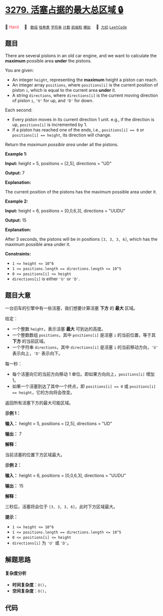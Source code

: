 # [3279. 活塞占据的最大总区域 🔒](https://2xiao.github.io/leetcode-js/problem/3279.html)

🔴 <font color=#ff334b>Hard</font>&emsp; 🔖&ensp; [`数组`](/tag/array.md) [`哈希表`](/tag/hash-table.md) [`字符串`](/tag/string.md) [`计数`](/tag/counting.md) [`前缀和`](/tag/prefix-sum.md) [`模拟`](/tag/simulation.md)&emsp; 🔗&ensp;[`力扣`](https://leetcode.cn/problems/maximum-total-area-occupied-by-pistons) [`LeetCode`](https://leetcode.com/problems/maximum-total-area-occupied-by-pistons)

## 题目

There are several pistons in an old car engine, and we want to calculate the
**maximum** possible area **under** the pistons.

You are given:

  * An integer `height`, representing the **maximum** height a piston can reach.
  * An integer array `positions`, where `positions[i]` is the current position of piston `i`, which is equal to the current area **under** it.
  * A string `directions`, where `directions[i]` is the current moving direction of piston `i`, `'U'` for up, and `'D'` for down.

Each second:

  * Every piston moves in its current direction 1 unit. e.g., if the direction is up, `positions[i]` is incremented by 1.
  * If a piston has reached one of the ends, i.e., `positions[i] == 0` or `positions[i] == height`, its direction will change.

Return the _maximum possible area_ under all the pistons.



**Example 1:**

**Input:** height = 5, positions = [2,5], directions = "UD"

**Output:** 7

**Explanation:**

The current position of the pistons has the maximum possible area under it.

**Example 2:**

**Input:** height = 6, positions = [0,0,6,3], directions = "UUDU"

**Output:** 15

**Explanation:**

After 3 seconds, the pistons will be in positions `[3, 3, 3, 6]`, which has
the maximum possible area under it.



**Constraints:**

  * `1 <= height <= 10^6`
  * `1 <= positions.length == directions.length <= 10^5`
  * `0 <= positions[i] <= height`
  * `directions[i]` is either `'U'` or `'D'`.


## 题目大意

一台旧车的引擎中有一些活塞，我们想要计算活塞 **下方** 的 **最大** 区域。

给定：

  * 一个整数 `height`，表示活塞 **最大** 可到达的高度。
  * 一个整数数组 `positions`，其中 `positions[i]` 是活塞 `i` 的当前位置，等于其 **下方**  的当前区域。
  * 一个字符串 `directions`，其中 `directions[i]` 是活塞 `i` 的当前移动方向，`'U'` 表示向上，`'D'` 表示向下。

每一秒：

  * 每个活塞向它的当前方向移动 1 单位。即如果方向向上，`positions[i]` 增加 1。
  * 如果一个活塞到达了其中一个终点，即 `positions[i] == 0` 或 `positions[i] == height`，它的方向将会改变。

返回所有活塞下方的最大可能区域。



**示例 1：**

**输入：** height = 5, positions = [2,5], directions = "UD"

**输出：** 7

**解释：**

当前活塞的位置下方区域最大。

**示例 2：**

**输入：** height = 6, positions = [0,0,6,3], directions = "UUDU"

**输出：** 15

**解释：**

三秒后，活塞将会位于 `[3, 3, 3, 6]`，此时下方区域最大。



**提示：**

  * `1 <= height <= 10^6`
  * `1 <= positions.length == directions.length <= 10^5`
  * `0 <= positions[i] <= height`
  * `directions[i]` 为 `'U'` 或 `'D'`。


## 解题思路

#### 复杂度分析

- **时间复杂度**：`O()`，
- **空间复杂度**：`O()`，

## 代码

```javascript

```